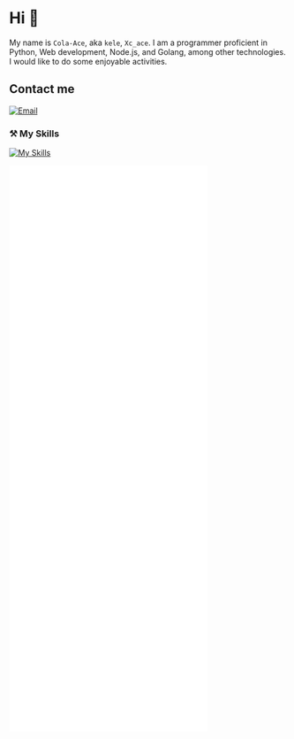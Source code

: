 # Hi 👋

My name is `Cola-Ace`, aka `kele`, `Xc_ace`. I am a programmer proficient in Python, Web development, Node.js, and Golang, among other technologies. I would like to do some enjoyable activities.

## Contact me
[![Email](https://img.shields.io/badge/-xca259@gmail.com-black?labelColor=black&logo=gmail&logoColor=white&style=flat-square)](mailto:xca259@gmail.com)

### ⚒ My Skills
[![My Skills](https://skillicons.dev/icons?i=js,ts,vue,html,css,c,cs,cpp,discord,bots,docker,electron,express,fastapi,github,go,mysql,nginx,nodejs,npm,php,py,redis)](https://skillicons.dev)

[![Metrics](/github-metrics.svg)](https://github.com/lowlighter/metrics)
